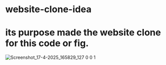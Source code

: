 # website-clone-idea
# its purpose made the website clone for this code or fig.


![Screenshot_17-4-2025_165829_127 0 0 1](https://github.com/user-attachments/assets/28c5628e-75ac-4db0-9ab9-dcbd56fe945d)

